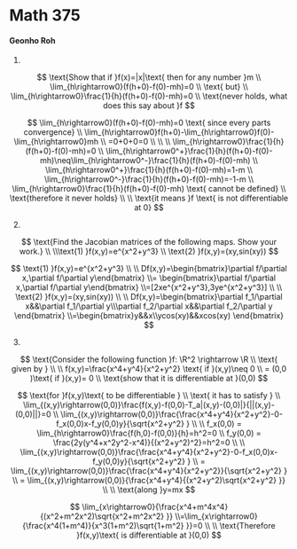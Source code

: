 # Math 375

#### Geonho Roh

1)
$$
\text{Show that if }f(x)=|x|\text{ then for any number }m
\\ \lim_{h\rightarrow0}(f(h+0)-f(0)-mh)=0 
\\ \text{ but}
\\ \lim_{h\rightarrow0}\frac{1}{h}(f(h+0)-f(0)-mh)=0
\\ \text{never holds, what does this say about }f
$$

$$
\lim_{h\rightarrow0}(f(h+0)-f(0)-mh)=0 \text{ since every parts convergence}
\\ \lim_{h\rightarrow0}f(h+0)-\lim_{h\rightarrow0}f(0)-\lim_{h\rightarrow0}mh
\\ =0+0+0=0
\\
\\
\\ \lim_{h\rightarrow0}\frac{1}{h}(f(h+0)-f(0)-mh)=0
\\ \lim_{h\rightarrow0^+}\frac{1}{h}(f(h+0)-f(0)-mh)\neq\lim_{h\rightarrow0^-}\frac{1}{h}(f(h+0)-f(0)-mh)
\\ \lim_{h\rightarrow0^+}\frac{1}{h}(f(h+0)-f(0)-mh)=1-m
\\ \lim_{h\rightarrow0^-}\frac{1}{h}(f(h+0)-f(0)-mh)=-1-m
\\ \lim_{h\rightarrow0}\frac{1}{h}(f(h+0)-f(0)-mh) \text{ cannot be defined}
\\ \text{therefore it never holds}
\\
\\ \text{it means }f \text{ is not differentiable at 0}
$$

2)
$$
\text{Find the Jacobian matrices of the following maps. Show your work.}
\\
\\\text{1) }f(x,y)=e^{x^2+y^3}
\\ \text{2) }f(x,y)=(xy,sin(xy))
$$

$$
\text{1) }f(x,y)=e^{x^2+y^3}
\\
\\ Df(x,y)=\begin{bmatrix}\partial f/\partial x,\partial f/\partial y\end{bmatrix}
\\= \begin{bmatrix}\partial f/\partial x,\partial f/\partial y\end{bmatrix}
\\=[2xe^{x^2+y^3},3ye^{x^2+y^3}]
\\
\\ \text{2) }f(x,y)=(xy,sin(xy))
\\
\\ Df(x,y)=\begin{bmatrix}\partial f_1/\partial x&&\partial f_1/\partial y\\\partial f_2/\partial x&&\partial f_2/\partial y \end{bmatrix}
\\=\begin{bmatrix}y&&x\\ycos(xy)&&xcos(xy) \end{bmatrix}
$$

3)
$$
\text{Consider the following function }f: \R^2 \rightarrow \R
\\ \text{ given by }
\\
\\ f(x,y)=\frac{x^4+y^4}{x^2+y^2} \text{ if }(x,y)\neq 0
\\   = (0,0 )\text{ if }(x,y)= 0
\\ \text{show that it is differentiable at }(0,0)
$$

$$
\text{for }f(x,y)\text{ to be differentiable }
\\ \text{ it has to satisfy }
\\ \lim_{(x,y)\rightarrow(0,0)}\frac{f(x,y)-f(0,0)-T_a|(x,y)-(0,0)|}{||(x,y)-(0,0)||}=0
\\	\lim_{(x,y)\rightarrow(0,0)}\frac{\frac{x^4+y^4}{x^2+y^2}-0-f_x(0,0)x-f_y(0,0)y}{\sqrt{x^2+y^2} }
\\
\\ f_x(0,0) = \lim_{h\rightarrow0}\frac{f(h,0)-f(0,0)}{h}=h^2=0
\\ f_y(0,0) = \frac{2y(y^4+x^2y^2-x^4)}{(x^2+y^2)^2}=h^2=0
\\
\\ \lim_{(x,y)\rightarrow(0,0)}\frac{\frac{x^4+y^4}{x^2+y^2}-0-f_x(0,0)x-f_y(0,0)y}{\sqrt{x^2+y^2} }
\\ = \lim_{(x,y)\rightarrow(0,0)}\frac{\frac{x^4+y^4}{x^2+y^2}}{\sqrt{x^2+y^2} }
\\ = \lim_{(x,y)\rightarrow(0,0)}{\frac{x^4+y^4}{(x^2+y^2)\sqrt{x^2+y^2} }}
\\
\\ \text{along }y=mx
$$

 
$$
\lim_{x\rightarrow0}{\frac{x^4+m^4x^4}{(x^2+m^2x^2)\sqrt{x^2+m^2x^2} }}
\\=\lim_{x\rightarrow0}{\frac{x^4(1+m^4)}{x^3(1+m^2)\sqrt{1+m^2} }}=0
\\
\\ \text{Therefore }f(x,y)\text{ is differentiable at }(0,0)
$$
